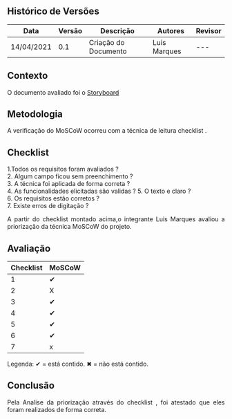 ## Histórico de Versões

| Data       | Versão | Descrição            | Autores      | Revisor |
| ---------- | ------ | -------------------- | ------------ | ------- |
| 14/04/2021 | 0.1    | Criação do Documento | Luis Marques | ---     |

## Contexto

<p align="justify">O documento avaliado foi o <a href = "https://requisitos-de-software.github.io/2020.2-Meu-Gov.br/Elicitacao/Priorizacao/moscow/" > Storyboard </a> </p>

## Metodologia

<p align="justify">A verificação do MoSCoW ocorreu com a técnica de leitura checklist .</p>

## Checklist

1.Todos os requisitos foram avaliados ?  
2. Algum campo ficou sem preenchimento ?  
3. A técnica foi aplicada de forma correta ?  
4. As funcionalidades elicitadas são validas ? 5. O texto e claro ?  
6. Os requisitos estão corretos ?  
7. Existe erros de digitação ?

<p align="justify"> A partir do checklist montado acima,o integrante Luis Marques avaliou a priorização da técnica MoSCoW do projeto. </p>

## Avaliação

| Checklist | MoSCoW |
| --------- | ------ |
| 1         | ✔      |
| 2         | X      |
| 3         | ✔      |
| 4         | ✔      |
| 5         | ✔      |
| 6         | ✔      |
| 7         | x      |

Legenda: ✔ = está contido. ✖ = não está contido.

## Conclusão

<p align="justify"> Pela Analise da priorização através do checklist , foi atestado que eles foram realizados de forma correta. </p>
